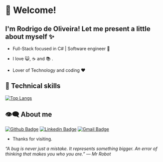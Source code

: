 # :pushpin: Welcome!
## I'm Rodrigo de Oliveira! Let me present a little about myself ✨

- Full-Stack focused in C#  | Software engineer :robot:

- I love :smiley_cat:, :coffee: and :books: . 

- Lover of Technology and coding :heart:

## :triangular_flag_on_post: Technical skills

[![Top Langs](https://github-readme-stats.vercel.app/api/top-langs/?username=RodrigoDotNet&layout=compact)](https://github.com/anuraghazra/github-readme-stats)


## :eye_speech_bubble: About me 

[![Github Badge](https://img.shields.io/badge/-Github-000?style=flat-square&logo=Github&logoColor=white&link=https://github.com/rodrigodotnet)](https://github.com/rodrigodotnet)
[![Linkedin Badge](https://img.shields.io/badge/-LinkedIn-blue?style=flat-square&logo=Linkedin&logoColor=white&link=https://www.linkedin.com/in/rodrigodotnet/)](https://www.linkedin.com/in/rodrigodotnet/)
[![Gmail Badge](https://img.shields.io/badge/-Gmail-c14438?style=flat-square&logo=Gmail&logoColor=white&link=mailto:rodrigodotnet@gmail.com)](mailto:rodrigodotnet@gmail.com)


- Thanks for visiting. 

<i>“A bug is never just a mistake. It represents something bigger. An error of thinking that makes you who you are.”
― Mr Robot</i>
